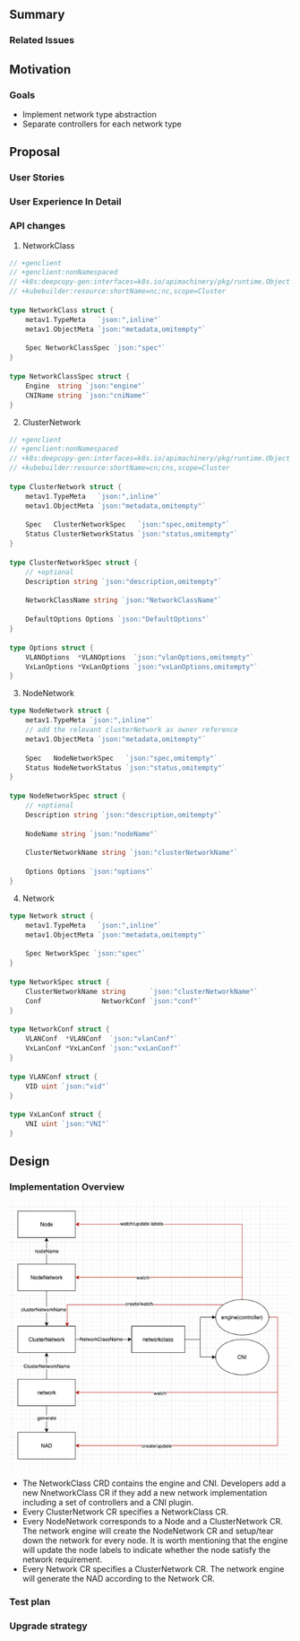 ## Summary

### Related Issues

## Motivation

### Goals

- Implement network type abstraction
- Separate controllers for each network type

## Proposal

### User Stories

### User Experience In Detail

### API changes

1. NetworkClass

``` go 
// +genclient
// +genclient:nonNamespaced
// +k8s:deepcopy-gen:interfaces=k8s.io/apimachinery/pkg/runtime.Object
// +kubebuilder:resource:shortName=nc;nc,scope=Cluster

type NetworkClass struct {
	metav1.TypeMeta   `json:",inline"`
	metav1.ObjectMeta `json:"metadata,omitempty"`

	Spec NetworkClassSpec `json:"spec"`
}

type NetworkClassSpec struct {
	Engine  string `json:"engine"`
	CNIName string `json:"cniName"`
}
```

2. ClusterNetwork

``` go 
// +genclient
// +genclient:nonNamespaced
// +k8s:deepcopy-gen:interfaces=k8s.io/apimachinery/pkg/runtime.Object
// +kubebuilder:resource:shortName=cn;cns,scope=Cluster

type ClusterNetwork struct {
	metav1.TypeMeta   `json:",inline"`
	metav1.ObjectMeta `json:"metadata,omitempty"`

	Spec   ClusterNetworkSpec   `json:"spec,omitempty"`
	Status ClusterNetworkStatus `json:"status,omitempty"`
}

type ClusterNetworkSpec struct {
	// +optional
	Description string `json:"description,omitempty"`

	NetworkClassName string `json:"NetworkClassName"`

	DefaultOptions Options `json:"DefaultOptions"`
}

type Options struct {
	VLANOptions  *VLANOptions  `json:"vlanOptions,omitempty"`
	VxLanOptions *VxLanOptions `json:"vxLanOptions,omitempty"`
}
```

3. NodeNetwork

``` go
type NodeNetwork struct {
	metav1.TypeMeta `json:",inline"`
	// add the relevant clusterNetwork as owner reference
	metav1.ObjectMeta `json:"metadata,omitempty"`

	Spec   NodeNetworkSpec   `json:"spec,omitempty"`
	Status NodeNetworkStatus `json:"status,omitempty"`
}

type NodeNetworkSpec struct {
	// +optional
	Description string `json:"description,omitempty"`

	NodeName string `json:"nodeName"`
	
	ClusterNetworkName string `json:"clusterNetworkName"`

	Options Options `json:"options"`
}
```

4. Network

``` go 
type Network struct {
	metav1.TypeMeta   `json:",inline"`
	metav1.ObjectMeta `json:"metadata,omitempty"`

	Spec NetworkSpec `json:"spec"`
}

type NetworkSpec struct {
	ClusterNetworkName string      `json:"clusterNetworkName"`
	Conf               NetworkConf `json:"conf"`
}

type NetworkConf struct {
	VLANConf  *VLANConf  `json:"vlanConf"`
	VxLanConf *VxLanConf `json:"vxLanConf"`
}

type VLANConf struct {
	VID uint `json:"vid"`
}

type VxLanConf struct {
	VNI uint `json:"VNI"`
}
```

## Design

### Implementation Overview
![img.png](networkclass.png)
- The NetworkClass CRD contains the engine and CNI. Developers add a new NnetworkClass CR if they add a new network implementation including a set of controllers and a CNI plugin.
- Every ClusterNetwork CR specifies a NetworkClass CR. 
- Every NodeNetwork corresponds to a Node and a ClusterNetwork CR. The network engine will create the NodeNetwork CR and setup/tear down the network for every node. It is worth mentioning that the engine will update the node labels to indicate whether the node satisfy the network requirement. 
- Every Network CR specifies a ClusterNetwork CR. The network engine will generate the NAD according to the Network CR.

### Test plan

### Upgrade strategy